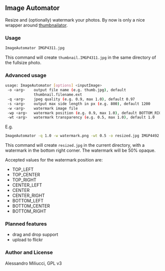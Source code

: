 ## Image Automator
Resize and (optionally) watermark your photos.
By now is only a nice wrapper around [thumbnailator](https://code.google.com/p/thumbnailator/).

### Usage
```sh
ImageAutomator IMGP4311.jpg
```
This command will create ``thumbnail.IMGP4311.jpg`` in the same directory of the fullsize photo.

### Advanced usage
```sh
usage: ImageAutomator [options] <inputImage>
 -o <arg>    output file name (e.g. thumb.jpg), default
             thumbnail.filename.ext
 -q <arg>    jpeg quality (e.g. 0.9, max 1.0), default 0.97
 -s <arg>    output max side length in px (e.g. 800), default 1200
 -w <arg>    watermark image file
 -wp <arg>   watermark position (e.g. 0.9, max 1.0), default BOTTOM_RIGHT
 -wt <arg>   watermark transparency (e.g. 0.5, max 1.0), default 1.0
```
E.g.
```sh
ImageAutomator -q 1.0 -w watermark.png -wt 0.5 -o resized.jpg IMGP4492.jpg
```
This command will create ```resized.jpg``` in the current directory, with a watermark in the bottom right corner.
The watermark will be 50% opaque.

Accepted values for the watermark position are:
* TOP_LEFT
* TOP_CENTER
* TOP_RIGHT
* CENTER_LEFT
* CENTER
* CENTER_RIGHT
* BOTTOM_LEFT
* BOTTOM_CENTER
* BOTTOM_RIGHT

### Planned features
* drag and drop support
* upload to flickr

### Author and License
Alessandro Miliucci, GPL v3
